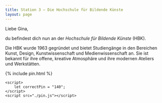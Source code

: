 ```yaml
---
title: Station 3 – Die Hochschule für Bildende Künste
layout: page
---
```


Liebe Gina,

du befindest dich nun an der _Hochschule für Bildende Künste_ (HBK).

Die HBK wurde 1963 gegründet und bietet Studiengänge in den Bereichen Kunst, Design, Kunstwissenschaft und Medienwissenschaft an. Sie ist bekannt für ihre offene, kreative Atmosphäre und ihre modernen Ateliers und Werkstätten.

{% include pin.html %}

<html>
    <div id="coordinates" class="text-center" style="display:none">
        <h2>Nächste Koordinaten</h2>
        <p>52.259850671441015, 10.505997139250113</p>
<iframe src="https://www.google.com/maps/embed?pb=!1m18!1m12!1m3!1d2442.1001763196186!2d10.501179891877317!3d52.25972589978321!2m3!1f0!2f0!3f0!3m2!1i1024!2i768!4f13.1!3m3!1m2!1s0x47aff71c9dcd0811%3A0x75deafb61c1383d9!2sBr%C3%BCdernfriedhof!5e0!3m2!1sde!2sde!4v1748544558515!5m2!1sde!2sde" width="400" height="300" style="border:0;" allowfullscreen="" loading="lazy" referrerpolicy="no-referrer-when-downgrade"></iframe>
    </div>

    <script>
        let correctPin = "140";
    </script>
    <script src="./pin.js"></script>

</html>
